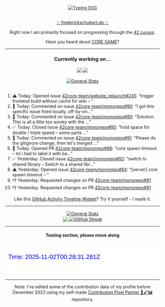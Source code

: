 <div align="center">
	<a href="https://git.io/typing-svg"><img src="https://readme-typing-svg.demolab.com?font=Fira+Code&size=30&pause=1000&color=70A5FD&background=1A1B27&center=true&vCenter=true&repeat=false&random=false&width=550&lines=%F0%9F%91%8B+Hello+World!+I'm+Freddy!+%F0%9F%96%96" alt="Typing SVG" /></a>
</div>
<br>
<div align="center">
	<p></p><a href="https://frederickschubert.de">✨ frederickschubert.de ✨</a></p>
	<p>Right now I am primarily focused on progressing through the <a href="https://github.com/FreddyMSchubert/42_cursus">42 cursus</a>.</p>
	<p>Have you heard about <a href="https://coregame.de/">CORE GAME</a>?</p>
</div>

<hr>

<div align="center">

### Currently working on...

<!-- [![current_repo](https://github-readme-stats.vercel.app/api/pin/?username=FreddyMSchubert&repo=Crafty_Concoctions&theme=tokyonight)](https://github.com/FreddyMSchubert/Crafty_Concoctions) -->

<div align="center">
	<a href="https://github.com/Reptudn/42_transcendence" target="_blank">
		<img align="center" src="https://github-readme-stats.vercel.app/api/pin/?username=Reptudn&repo=42_transcendence&theme=tokyonight" />
	</a>
	<a href="https://github.com/42core-team/monorepo" target="_blank">
		<img align="center" src="https://github-readme-stats.vercel.app/api/pin/?username=42core-team&repo=monorepo&theme=tokyonight" />
	</a>
</div>

<br>

<div align="center">
	<a href="https://github.com/FreddyMSchubert/42_cursus" target="_blank">
		<img align="center" src="https://github-readme-stats.vercel.app/api/pin/?username=FreddyMSchubert&repo=42_cursus&theme=tokyonight" alt="General Stats" />
	</a>
</div>

<br>

<div align="left">
<ol>
<!-- ACTIVITY:START -->
<li>⚠️ Today: Opened issue <a href="https://github.com/42core-team/website_relaunch/issues/245">42core-team/website_relaunch#245</a>: “trigger frontend build without cache for wiki – ”</li>
<li>💬 Today: Commented on issue <a href="https://github.com/42core-team/monorepo/issues/90#issuecomment-3285023195">42core-team/monorepo#90</a>: “I got this specific issue fixed locally, off-by-on…”</li>
<li>💬 Today: Commented on issue <a href="https://github.com/42core-team/monorepo/issues/90#issuecomment-3285021453">42core-team/monorepo#90</a>: “Solution: This is all a little too wonky with the …”</li>
<li>✅ Today: Closed issue <a href="https://github.com/42core-team/monorepo/issues/95">42core-team/monorepo#95</a>: “hold space for double / triple speed – some parts …”</li>
<li>💬 Today: Commented on issue <a href="https://github.com/42core-team/monorepo/pull/91#issuecomment-3284563512">42core-team/monorepo#91</a>: “Please do the gitignore change, then let's merged …”</li>
<li>🚀 Today: Opened PR <a href="https://github.com/42core-team/monorepo/pull/96">42core-team/monorepo#96</a>: “core spawn timeout – lol i had to label it with ba…”</li>
<li>✅ Yesterday: Closed issue <a href="https://github.com/42core-team/monorepo/issues/92">42core-team/monorepo#92</a>: “switch to shared library – Switch to a shared libr…”</li>
<li>⚠️ Yesterday: Opened issue <a href="https://github.com/42core-team/monorepo/issues/94">42core-team/monorepo#94</a>: “[server] core spawn timeout – ”</li>
<li>👎 Yesterday: Requested changes on PR <a href="https://github.com/42core-team/monorepo/pull/91">42core-team/monorepo#91</a></li>
<li>👎 Yesterday: Requested changes on PR <a href="https://github.com/42core-team/monorepo/pull/91">42core-team/monorepo#91</a></li>
<!-- ACTIVITY:END -->
</ol>
</div>

Like this [GitHub Activity Timeline Widget](https://github.com/FreddyMSchubert/github-activity-timeline)? Try it yourself - I made it.

<hr>

<div align="center">
	<a href="https://github.com/anuraghazra/github-readme-stats" target="_blank">
		<img height=200 align="center" src="https://github-readme-stats.vercel.app/api?username=FreddyMSchubert&show_icons=true&theme=tokyonight&card_width=650" alt="General Stats" />
	</a>
</div>

<div align="center">
	<a href="https://github.com/anuraghazra/github-readme-stats" target="_blank">
		<img height=200 align="center" src="https://github-readme-stats.vercel.app/api/top-langs/?username=FreddyMSchubert&layout=donut&theme=tokyonight&card_width=320">
	</a>
	<a href="https://github.com/DenverCoder1/github-readme-streak-stats" target="_blank">
		<img height=200 align="center" src="https://streak-stats.demolab.com?user=FreddyMSchubert&theme=tokyonight&date_format=j%20M%5B%20Y%5D&card_width=320&card_height=200&hide_total_contributions=true" alt="GitHub Streak" />
	</a>
</div>

<hr>

#### Testing section, please move along

![GitHub Defenders SVG](https://github.com/FreddyMSchubert/FreddyMSchubert/blob/github_defenders_output/output.svg)

<hr>

Note: I've edited some of the contribution data of my profile before December 2022 using my self-made [Contribution Pixel Painter 🎨🖌️🖼️](https://github.com/FreddyMSchubert/contribution-pixel-painter) repository.

